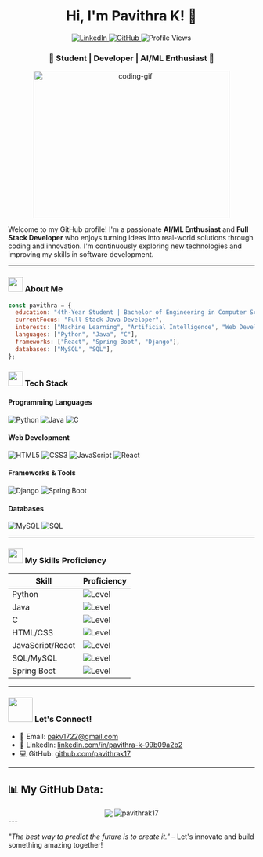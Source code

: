 
<h1 align="center"><b>Hi, I'm Pavithra K! 👋</b></h1>

<p align="center">
  <a href="https://www.linkedin.com/in/pavithra-k-99b09a2b2">
    <img src="https://img.shields.io/badge/LinkedIn-Pavithra_K-blue?logo=linkedin&style=for-the-badge" alt="LinkedIn" />
  </a>
  <a href="https://github.com/pavithrak17">
    <img src="https://img.shields.io/badge/GitHub-pavithrak17-lightgrey?logo=github&style=for-the-badge" alt="GitHub" />
  </a>
  <img src="https://komarev.com/ghpvc/?username=pavithrak17&color=blue&style=flat-square" alt="Profile Views" />
</p>
<h3 align="center">🚀 Student | Developer | AI/ML Enthusiast 🌟</h3>
<p align="center">
  <img src="https://media.giphy.com/media/L1R1tvI9svkIWwpVYr/giphy.gif" width="400" height="300" alt="coding-gif">
</p>

Welcome to my GitHub profile! I'm a passionate **AI/ML Enthusiast** and **Full Stack Developer** who enjoys turning ideas into real-world solutions through coding and innovation. I'm continuously exploring new technologies and improving my skills in software development.

---

### <img src="https://media.giphy.com/media/WUlplcMpOCEmTGBtBW/giphy.gif" width="30"> **About Me**

```javascript
const pavithra = {
  education: "4th-Year Student | Bachelor of Engineering in Computer Science & Engineering",
  currentFocus: "Full Stack Java Developer",
  interests: ["Machine Learning", "Artificial Intelligence", "Web Development"],
  languages: ["Python", "Java", "C"],
  frameworks: ["React", "Spring Boot", "Django"],
  databases: ["MySQL", "SQL"],
};
```

### <img src="https://media.giphy.com/media/j2pOGeGYKe2xCCKwfi/giphy.gif" width="30"> **Tech Stack**

#### Programming Languages
![Python](https://img.shields.io/badge/-Python-FFD43B?style=flat-square&logo=python&logoColor=darkgreen) 
![Java](https://img.shields.io/badge/-Java-007396?style=flat-square&logo=java&logoColor=white) 
![C](https://img.shields.io/badge/-C-00599C?style=flat-square&logo=c&logoColor=white)

#### Web Development
![HTML5](https://img.shields.io/badge/-HTML5-E34F26?style=flat-square&logo=html5&logoColor=white) 
![CSS3](https://img.shields.io/badge/-CSS3-1572B6?style=flat-square&logo=css3) 
![JavaScript](https://img.shields.io/badge/-JavaScript-F7DF1E?style=flat-square&logo=javascript&logoColor=black) 
![React](https://img.shields.io/badge/-React-61DAFB?style=flat-square&logo=react&logoColor=black)

#### Frameworks & Tools
![Django](https://img.shields.io/badge/-Django-092E20?style=flat-square&logo=django)
![Spring Boot](https://img.shields.io/badge/-Spring_Boot-6DB33F?style=flat-square&logo=springboot&logoColor=white)

#### Databases
![MySQL](https://img.shields.io/badge/-MySQL-4479A1?style=flat-square&logo=mysql&logoColor=white)
![SQL](https://img.shields.io/badge/-SQL-CC2927?style=flat-square&logo=MicrosoftSQLServer&logoColor=white)

---

### <img src="https://media.giphy.com/media/fYSnHlufseco8Fh93Z/giphy.gif" width="30"> **My Skills Proficiency**
| Skill               | Proficiency                                          |
|---------------------|------------------------------------------------------|
| Python              | ![Level](https://img.shields.io/badge/Level-★★★★☆-brightgreen)  |
| Java                | ![Level](https://img.shields.io/badge/Level-★★★☆☆-yellowgreen) |
| C                   | ![Level](https://img.shields.io/badge/Level-★★★☆☆-yellow)      |
| HTML/CSS            | ![Level](https://img.shields.io/badge/Level-★★★★★-brightgreen) |
| JavaScript/React    | ![Level](https://img.shields.io/badge/Level-★★★★☆-yellowgreen) |
| SQL/MySQL           | ![Level](https://img.shields.io/badge/Level-★★★★☆-brightgreen) |
| Spring Boot         | ![Level](https://img.shields.io/badge/Level-★★★☆☆-yellowgreen) |

---

### <img src="https://media.giphy.com/media/VgCDAzcKvsR6OM0uWg/giphy.gif" width="50"> **Let's Connect!**

- 📧 Email: [pakv1722@gmail.com](mailto:pakv1722@gmail.com)
- 💼 LinkedIn: [linkedin.com/in/pavithra-k-99b09a2b2](https://www.linkedin.com/in/pavithra-k-99b09a2b2)
- 💻 GitHub: [github.com/pavithrak17](https://github.com/pavithrak17)

---

## 📊 My GitHub Data:
<div align="center">
  <img align="center" src="https://github-readme-stats.anuraghazra1.vercel.app/api?username=pavithrak17&show_icons=true" />
  <img align="center" src="https://github-readme-streak-stats.herokuapp.com/?user=pavithrak17&" alt="pavithrak17" />
</div>
---

*"The best way to predict the future is to create it."* – Let's innovate and build something amazing together!
